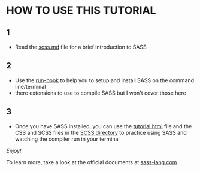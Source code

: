 # HOW TO USE THIS TUTORIAL

## 1
  - Read the [scss.md](https://github.com/Riley-I/SASS-tutorial/blob/master/scss.md) file for a brief introduction to SASS
 
## 2
   - Use the [run-book](https://github.com/Riley-I/SASS-tutorial/blob/master/run-book.md) to help you to setup and install SASS on the command line/terminal
   - there extensions to use to compile SASS but I won't cover those here

## 3
   - Once you have SASS installed, you can use the [tutorial.html](https://github.com/Riley-I/SASS-tutorial/blob/master/tutorial.html) file and the CSS and SCSS files in the [SCSS directory](https://github.com/Riley-I/SASS-tutorial/tree/master/scss) to practice using SASS and watching the compiler run in your terminal
   
   *Enjoy!*
   
   To learn more, take a look at the official documents at [sass-lang.com](https://sass-lang.com/)
   